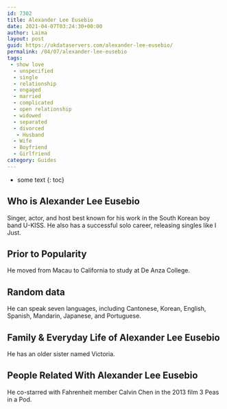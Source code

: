```yaml
---
id: 7302
title: Alexander Lee Eusebio
date: 2021-04-07T03:24:30+00:00
author: Laima
layout: post
guid: https://ukdataservers.com/alexander-lee-eusebio/
permalink: /04/07/alexander-lee-eusebio
tags:
 - show love
  - unspecified
  - single
  - relationship
  - engaged
  - married
  - complicated
  - open relationship
  - widowed
  - separated
  - divorced
   - Husband
  - Wife
  - Boyfriend
  - Girlfriend
category: Guides
---
```


* some text
{: toc}


## Who is Alexander Lee Eusebio
                  
                  
                  
Singer, actor, and host best known for his work in the South Korean boy band U-KISS. He also has a successful solo career, releasing singles like I Just.
                  
              
            
              
            
                
                
                
## Prior to Popularity
                  
                  
                  
He moved from Macau to California to study at De Anza College.
                  
              
            
              
            
                
                
                
## Random data
                  
                  
                  
He can speak seven languages, including Cantonese, Korean, English, Spanish, Mandarin, Japanese, and Portuguese.
                  
              
            
              
            
                
                
                
## Family & Everyday Life of Alexander Lee Eusebio
                  
                  
                  
He has an older sister named Victoria.
                  
              
            
              
            
                
                
                
## People Related With Alexander Lee Eusebio
                  
                  
                  
He co-starred with Fahrenheit member Calvin Chen in the 2013 film 3 Peas in a Pod.
                  
              
            
              
            
                
              
            
              
              
            
            
              
            
          
          
          